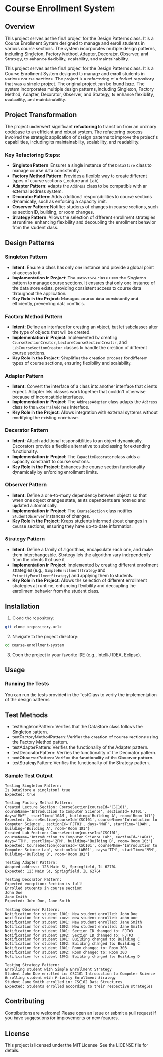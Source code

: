 # Course Enrollment System

## Overview

This project serves as the final project for the Design Patterns class. It is a Course Enrollment System designed to manage and enroll students in various course sections. The system incorporates multiple design patterns, including Singleton, Factory Method, Adapter, Decorator, Observer, and Strategy, to enhance flexibility, scalability, and maintainability.

This project serves as the final project for the Design Patterns class. It is a Course Enrollment System designed to manage and enroll students in various course sections. The project is a refactoring of a forked repository that was a simple project. The original project can be found [here](https://github.com/duehringadam/CSCJava). The system incorporates multiple design patterns, including Singleton, Factory Method, Adapter, Decorator, Observer, and Strategy, to enhance flexibility, scalability, and maintainability.


## Project Transformation

The project underwent significant **refactoring** to transition from an ordinary codebase to an efficient and robust system. The refactoring process involved the strategic application of design patterns to improve the project's capabilities, including its maintainability, scalability, and readability.

### Key Refactoring Steps:

- **Singleton Pattern**: Ensures a single instance of the `DataStore` class to manage course data consistently.
- **Factory Method Pattern**: Provides a flexible way to create different types of course sections (Lecture and Lab).
- **Adapter Pattern**: Adapts the `Address` class to be compatible with an external address system.
- **Decorator Pattern**: Adds additional responsibilities to course sections dynamically, such as enforcing a capacity limit.
- **Observer Pattern**: Notifies students of changes in course sections, such as section ID, building, or room changes.
- **Strategy Pattern**: Allows the selection of different enrollment strategies at runtime, enhancing flexibility and decoupling the enrollment behavior from the student class.


## Design Patterns

### Singleton Pattern

- **Intent**: Ensure a class has only one instance and provide a global point of access to it.
- **Implementation in Project**: The `DataStore` class uses the Singleton pattern to manage course sections. It ensures that only one instance of the data store exists, providing consistent access to course data throughout the application.
- **Key Role in the Project**: Manages course data consistently and efficiently, preventing data conflicts.

### Factory Method Pattern

- **Intent**: Define an interface for creating an object, but let subclasses alter the type of objects that will be created.
- **Implementation in Project**: Implemented by creating `CourseSectionCreator`, `LectureCourseSectionCreator`, and `LabCourseSectionCreator` classes to handle the creation of different course sections.
- **Key Role in the Project**: Simplifies the creation process for different types of course sections, ensuring flexibility and scalability.

### Adapter Pattern

- **Intent**: Convert the interface of a class into another interface that clients expect. Adapter lets classes work together that couldn't otherwise because of incompatible interfaces.
- **Implementation in Project**: The `AddressAdapter` class adapts the `Address` class to the `ExternalAddress` interface.
- **Key Role in the Project**: Allows integration with external systems without modifying the existing codebase.

### Decorator Pattern

- **Intent**: Attach additional responsibilities to an object dynamically. Decorators provide a flexible alternative to subclassing for extending functionality.
- **Implementation in Project**: The `CapacityDecorator` class adds a capacity constraint to course sections.
- **Key Role in the Project**: Enhances the course section functionality dynamically by enforcing enrollment limits.

### Observer Pattern

- **Intent**: Define a one-to-many dependency between objects so that when one object changes state, all its dependents are notified and updated automatically.
- **Implementation in Project**: The `CourseSection` class notifies `StudentObserver` instances of changes.
- **Key Role in the Project**: Keeps students informed about changes in course sections, ensuring they have up-to-date information.

### Strategy Pattern

- **Intent**: Define a family of algorithms, encapsulate each one, and make them interchangeable. Strategy lets the algorithm vary independently from the clients that use it.
- **Implementation in Project**: Implemented by creating different enrollment strategies (e.g., `SimpleEnrollmentStrategy` and `PriorityEnrollmentStrategy`) and applying them to students.
- **Key Role in the Project**: Allows the selection of different enrollment strategies at runtime, enhancing flexibility and decoupling the enrollment behavior from the student class.

## Installation

1. Clone the repository:
```sh
git clone <repository-url>
```

2. Navigate to the project directory:
```sh
cd course-enrollment-system 
```

3. Open the project in your favorite IDE (e.g., IntelliJ IDEA, Eclipse).


## Usage
### Running the Tests
You can run the tests provided in the TestClass to verify the implementation of the design patterns.

## Test Methods
- testSingletonPattern: Verifies that the DataStore class follows the Singleton pattern.
- testFactoryMethodPattern: Verifies the creation of course sections using the Factory Method pattern.
- testAdapterPattern: Verifies the functionality of the Adapter pattern.
- testDecoratorPattern: Verifies the functionality of the Decorator pattern.
- testObserverPattern: Verifies the functionality of the Observer pattern.
- testStrategyPattern: Verifies the functionality of the Strategy pattern.


### Sample Test Output
```
Testing Singleton Pattern:
Is DataStore a singleton? true
Expected: true

Testing Factory Method Pattern:
Created Lecture Section: CourseSection{courseId='CSC101', courseName='Introduction to Computer Science', sectionId='FJT01', days='MWF', startTime='10AM', building='Building A', room='Room 101'}
Expected: CourseSection{courseId='CSC101', courseName='Introduction to Computer Science', sectionId='FJT01', days='MWF', startTime='10AM', building='Building A', room='Room 101'}
Created Lab Section: CourseSection{courseId='CSC101', courseName='Introduction to Computer Science Lab', sectionId='LAB01', days='TTH', startTime='2PM', building='Building B', room='Room 102'}
Expected: CourseSection{courseId='CSC101', courseName='Introduction to Computer Science Lab', sectionId='LAB01', days='TTH', startTime='2PM', building='Building B', room='Room 102'}

Testing Adapter Pattern:
Adapted address: 123 Main St, Springfield, IL 62704
Expected: 123 Main St, Springfield, IL 62704

Testing Decorator Pattern:
Expected exception: Section is full!
Enrolled students in course section:
John Doe
Jane Smith
Expected: John Doe, Jane Smith

Testing Observer Pattern:
Notification for student 1001: New student enrolled: John Doe
Notification for student 1002: New student enrolled: John Doe
Notification for student 1001: New student enrolled: Jane Smith
Notification for student 1002: New student enrolled: Jane Smith
Notification for student 1001: Section ID changed to: FJT03
Notification for student 1002: Section ID changed to: FJT03
Notification for student 1001: Building changed to: Building C
Notification for student 1002: Building changed to: Building C
Notification for student 1001: Room changed to: Room 303
Notification for student 1002: Room changed to: Room 303
Notification for student 1002: Building changed to: Building D

Testing Strategy Pattern:
Enrolling student with Simple Enrollment Strategy
Student John Doe enrolled in: CSC101 Introduction to Computer Science
Enrolling student with Priority Enrollment Strategy
Student Jane Smith enrolled in: CSC102 Data Structures
Expected: Students enrolled according to their respective strategies
```


## Contributing
Contributions are welcome! Please open an issue or submit a pull request if you have suggestions for improvements or new features.

## License
This project is licensed under the MIT License. See the LICENSE file for details.
